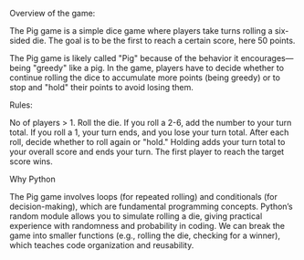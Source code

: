 Overview of the game:

The Pig game is a simple dice game where players take turns rolling a six-sided die. The goal is to be the first to reach a certain score, here 50 points.

The Pig game is likely called "Pig" because of the behavior it encourages—being "greedy" like a pig. In the game, players have to decide whether to continue rolling the dice to accumulate more points (being greedy) or to stop and "hold" their points to avoid losing them. 

Rules:

No of players > 1.
Roll the die. If you roll a 2-6, add the number to your turn total. If you roll a 1, your turn ends, and you lose your turn total.
After each roll, decide whether to roll again or "hold." Holding adds your turn total to your overall score and ends your turn.
The first player to reach the target score wins.

Why Python

The Pig game involves loops (for repeated rolling) and conditionals (for decision-making), which are fundamental programming concepts.
Python’s random module allows you to simulate rolling a die, giving practical experience with randomness and probability in coding.
We can break the game into smaller functions (e.g., rolling the die, checking for a winner), which teaches code organization and reusability.
